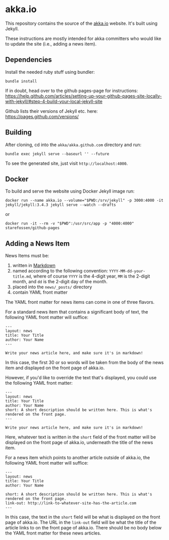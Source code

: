 # akka.io

This repository contains the source of the [akka.io](https://akka.io) website. It's built using Jekyll.

These instructions are mostly intended for akka committers who would like to update the site (i.e., adding a news item).

## Dependencies

Install the needed ruby stuff using bundler:

    bundle install

If in doubt, head over to the github pages-page for instructions: 
https://help.github.com/articles/setting-up-your-github-pages-site-locally-with-jekyll/#step-4-build-your-local-jekyll-site

Github lists their versions of Jekyll etc. here: https://pages.github.com/versions/

## Building

After cloning, cd into the `akka/akka.github.com` directory and run:

    bundle exec jekyll serve --baseurl '' --future

To see the generated site, just visit `http://localhost:4000`.

## Docker

To build and serve the website using Docker Jekyll image run:

    docker run --name akka.io --volume="$PWD:/srv/jekyll" -p 3000:4000 -it jekyll/jekyll:3.4.3 jekyll serve --watch --drafts

or

    docker run -it --rm -v "$PWD":/usr/src/app -p "4000:4000" starefossen/github-pages

## Adding a News Item

News Items must be:

1. written in [Markdown](http://daringfireball.net/projects/markdown/syntax)
2. named according to the following convention: `YYYY-MM-dd-your-title.md`, where of course `YYYY` is the 4-digit year, `MM` is the 2-digit month, and `dd` is the 2-digit day of the month.
3. placed into the `news/_posts/` directory
4. contain YAML front matter

The YAML front matter for news items can come in one of three flavors.

For a standard news item that contains a significant body of text, the following YAML front matter will suffice:

    ---
    layout: news
    title: Your Title
    author: Your Name
    ---

    Write your news article here, and make sure it's in markdown!

In this case, the first 30 or so words will be taken from the body of the news item and displayed on the front page of akka.io.

However, if you'd like to override the text that's displayed, you could use the following YAML front matter:

    ---
    layout: news
    title: Your Title
    author: Your Name
    short: A short description should be written here. This is what's rendered on the front page.
    ---

    Write your news article here, and make sure it's in markdown!

Here, whatever text is written in the `short` field of the front matter will be displayed on the front page of akka.io, underneath the title of the news item.

For a news item which points to another article outside of akka.io, the following YAML front matter will suffice:

    ---
    layout: news
    title: Your Title
    author: Your Name

    short: A short description should be written here. This is what's rendered on the front page.
    link-out: http://link-to-whatever-site-has-the-article.com
    ---

In this case, the text in the `short` field will be what is displayed on the front page of akka.io. The URL in the `link-out` field will be what the title of the article links to on the front page of akka.io. There should be no body below the YAML front matter for these news articles.



